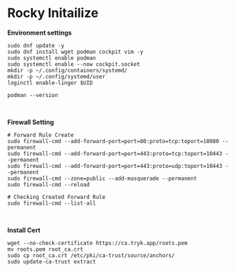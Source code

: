 # Rocky Initailize
**Environment settings**

```shell
sudo dnf update -y
sudo dnf install wget podman cockpit vim -y
sudo systemctl enable podman
sudo systemctl enable --now cockpit.socket
mkdir -p ~/.config/containers/systemd/
mkdir -p ~/.config/systemd/user
loginctl enable-linger $UID

podman --version
```

&nbsp;

**Firewall Setting**

```shell
# Forward Rule Create
sudo firewall-cmd --add-forward-port=port=80:proto=tcp:toport=10080 --permanent
sudo firewall-cmd --add-forward-port=port=443:proto=tcp:toport=10443 --permanent
sudo firewall-cmd --add-forward-port=port=443:proto=udp:toport=10443 --permanent
sudo firewall-cmd --zone=public --add-masquerade --permanent
sudo firewall-cmd --reload

# Checking Created Forward Rule 
sudo firewall-cmd --list-all
```

&nbsp;


**Install Cert**

```shell
wget --no-check-certificate https://ca.tryk.app/roots.pem
mv roots.pem root_ca.crt
sudo cp root_ca.crt /etc/pki/ca-trust/source/anchors/
sudo update-ca-trust extract
```

&nbsp;

